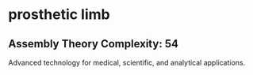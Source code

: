 # prosthetic limb

## Assembly Theory Complexity: 54
Advanced technology for medical, scientific, and analytical applications.
